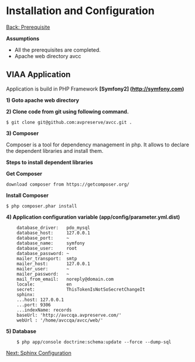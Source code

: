 Installation and Configuration
===
[Back: Prerequisite](prerequisite.md)

**Assumptions**

* All the prerequisites are completed.
* Apache web directory avcc

VIAA Application
----------
Application is build in PHP Framework **[Symfony2] (http://symfony.com)**

**1) Goto apache web directory**

**2) Clone code from git using following command.**

	$ git clone git@github.com:avpreserve/avcc.git .

**3) Composer**

Composer is a tool for dependency management in php. It allows to declare the dependent libraries and install them.

  **Steps to install dependent libraries**

**Get Composer**

	download composer from https://getcomposer.org/

**Install Composer**

	$ php composer.phar install

**4) Application configuration variable (app/config/parameter.yml.dist)**

        database_driver:   pdo_mysql
        database_host:     127.0.0.1
        database_port:     ~
        database_name:     symfony
        database_user:     root
        database_password: ~
        mailer_transport:  smtp
        mailer_host:       127.0.0.1
        mailer_user:       ~
        mailer_password:   ~
        mail_from_email:   noreply@domain.com
        locale:            en
        secret:            ThisTokenIsNotSoSecretChangeIt
        sphinx:
        ...host: 127.0.0.1
        ...port: 9306
        ...indexName: records
        baseUrl: 'http://avccqa.avpreserve.com/' 
        webUrl : '/home/avccqa/avcc/web/' 

**5) Database**

        $ php app/console doctrine:schema:update --force --dump-sql



[Next: Sphinx Configuration](sphinx.md)



